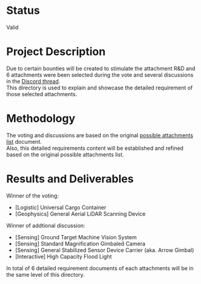 # Status

Valid

# Project Description

Due to certain bounties will be created to stimulate the attachment R&D and 6 attachments were been selected during the vote and several discussions in the [Discord thread](https://discord.com/channels/853833144037277726/1362396188615250090/1371554269970300959).  
This directory is used to explain and showcase the detailed requirement of those selected attachments.

# Methodology

The voting and discussions are based on the original [possible attachments list](../0001-possible_attachment_list/information-note.md) document.  
Also, this detailed requirements content will be established and refined based on the original possible attachments list.

# Results and Deliverables

Winner of the voting:

- [Logistic] Universal Cargo Container
- [Geophysics] General Aerial LiDAR Scanning Device

Winner of addtional discussion:
  
- [Sensing] Ground Target Machine Vision System
- [Sensing] Standard Magnification Gimbaled Camera
- [Sensing] General Stabilized Sensor Device Carrier (aka. Arrow Gimbal)
- [Interactive] High Capacity Flood Light

In total of 6 detailed requirement documents of each attachments will be in the same level of this directory.
